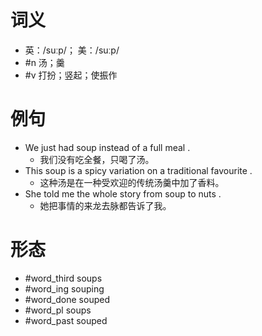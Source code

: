 # 词义
- 英：/suːp/； 美：/suːp/
- #n 汤；羹
- #v 打扮；竖起；使振作
# 例句
- We just had soup instead of a full meal .
	- 我们没有吃全餐，只喝了汤。
- This soup is a spicy variation on a traditional favourite .
	- 这种汤是在一种受欢迎的传统汤羹中加了香料。
- She told me the whole story from soup to nuts .
	- 她把事情的来龙去脉都告诉了我。
# 形态
- #word_third soups
- #word_ing souping
- #word_done souped
- #word_pl soups
- #word_past souped
